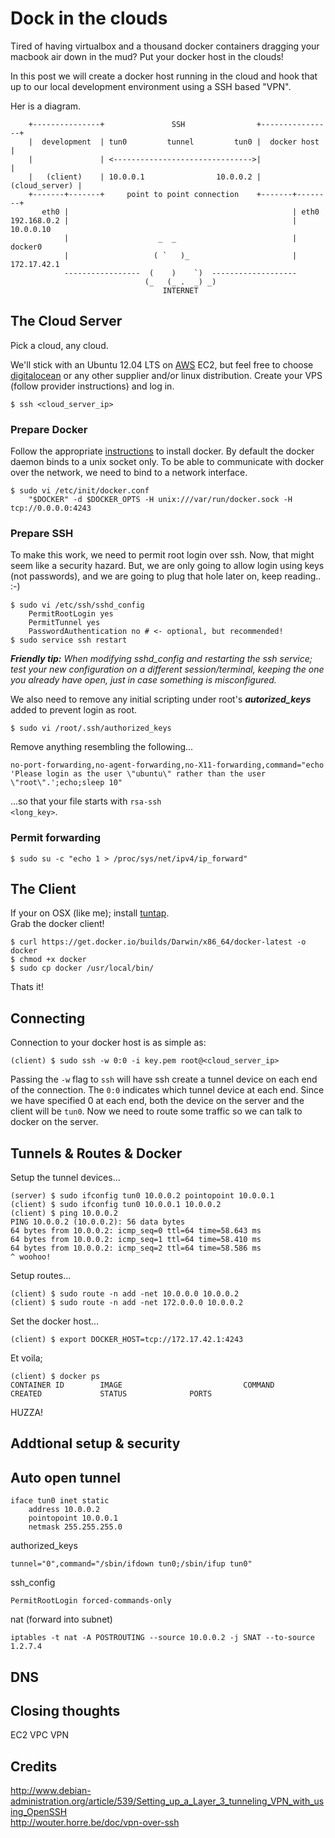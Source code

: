# Dock in the clouds

Tired of having virtualbox and a thousand docker containers dragging your macbook air down in the mud? Put your docker host in the clouds!

In this post we will create a docker host running in the cloud and hook that up to our local development environment using a SSH based "VPN".

Her is a diagram.

        +---------------+               SSH                +----------------+
        |  development  | tun0         tunnel         tun0 |  docker host   |
        |               | <------------------------------->|                |
        |   (client)    | 10.0.0.1                10.0.0.2 | (cloud_server) |
        +-------+-------+     point to point connection    +-------+--------+
           eth0 |                                                  | eth0
    192.168.0.2 |                                                  | 10.0.0.10
                |                    _  _                          | docker0
                |                   ( `   )_                       | 172.17.42.1
                -----------------  (    )    `)  -------------------
                                  (_   (_ .  _) _)
                                      INTERNET

## The Cloud Server

Pick a cloud, any cloud.   

We'll stick with an Ubuntu 12.04 LTS on [AWS](http://aws.amazon.com/) EC2, but feel free to choose [digitalocean](https://www.digitalocean.com/) or any other supplier and/or linux distribution. Create your VPS (follow provider instructions) and log in.

	$ ssh <cloud_server_ip>

### Prepare Docker

Follow the appropriate [instructions](http://docs.docker.io/en/latest/installation/) to install docker. By default the docker daemon binds to a unix socket only. To be able to communicate with docker over the network, we need to bind to a network interface.

	$ sudo vi /etc/init/docker.conf
		"$DOCKER" -d $DOCKER_OPTS -H unix:///var/run/docker.sock -H tcp://0.0.0.0:4243

### Prepare SSH

To make this work, we need to permit root login over ssh. Now, that might seem like a security hazard. But, we are only going to allow login using keys (not passwords), and we are going to plug that hole later on, keep reading.. :-)

	$ sudo vi /etc/ssh/sshd_config
		PermitRootLogin yes
		PermitTunnel yes
		PasswordAuthentication no # <- optional, but recommended!
	$ sudo service ssh restart

***Friendly tip:*** *When modifying sshd_config and restarting the ssh service; test your new configuration on a different session/terminal, keeping the one you already have open, just in case something is misconfigured.*

We also need to remove any initial scripting under root's ***autorized_keys*** added to prevent login as root.

	$ sudo vi /root/.ssh/authorized_keys

Remove anything resembling the following...
  
	no-port-forwarding,no-agent-forwarding,no-X11-forwarding,command="echo 'Please login as the user \"ubuntu\" rather than the user \"root\".';echo;sleep 10"

...so that your file starts with <code>rsa-ssh \<long_key\></code>.

### Permit forwarding

	$ sudo su -c "echo 1 > /proc/sys/net/ipv4/ip_forward"

## The Client

If your on OSX (like me); install [tuntap](http://tuntaposx.sourceforge.net/).  
Grab the docker client!

	$ curl https://get.docker.io/builds/Darwin/x86_64/docker-latest -o docker
	$ chmod +x docker
	$ sudo cp docker /usr/local/bin/

Thats it!

## Connecting

Connection to your docker host is as simple as:

	(client) $ sudo ssh -w 0:0 -i key.pem root@<cloud_server_ip>

Passing the <code>-w</code> flag to <code>ssh</code> will have ssh create a tunnel device on each end of the connection. The <code>0:0</code> indicates which tunnel device at each end. Since we have specified 0 at each end, both the device on the server and the client will be <code>tun0</code>. Now we need to route some traffic so we can talk to docker on the server.

## Tunnels & Routes & Docker

Setup the tunnel devices...

	(server) $ sudo ifconfig tun0 10.0.0.2 pointopoint 10.0.0.1
	(client) $ sudo ifconfig tun0 10.0.0.1 10.0.0.2
	(client) $ ping 10.0.0.2
	PING 10.0.0.2 (10.0.0.2): 56 data bytes
	64 bytes from 10.0.0.2: icmp_seq=0 ttl=64 time=58.643 ms
	64 bytes from 10.0.0.2: icmp_seq=1 ttl=64 time=58.410 ms
	64 bytes from 10.0.0.2: icmp_seq=2 ttl=64 time=58.586 ms
	^ woohoo!

Setup routes...

	(client) $ sudo route -n add -net 10.0.0.0 10.0.0.2
	(client) $ sudo route -n add -net 172.0.0.0 10.0.0.2

Set the docker host...

	(client) $ export DOCKER_HOST=tcp://172.17.42.1:4243

Et voila;

	(client) $ docker ps
	CONTAINER ID        IMAGE                           COMMAND                CREATED             STATUS              PORTS

HUZZA!

## Addtional setup & security

## Auto open tunnel

	iface tun0 inet static
		address 10.0.0.2
		pointopoint 10.0.0.1
		netmask 255.255.255.0

authorized_keys

	tunnel="0",command="/sbin/ifdown tun0;/sbin/ifup tun0"

ssh_config

	PermitRootLogin forced-commands-only

nat (forward into subnet)

	iptables -t nat -A POSTROUTING --source 10.0.0.2 -j SNAT --to-source 1.2.7.4

## DNS

## Closing thoughts

EC2 VPC VPN

## Credits

http://www.debian-administration.org/article/539/Setting_up_a_Layer_3_tunneling_VPN_with_using_OpenSSH  
http://wouter.horre.be/doc/vpn-over-ssh